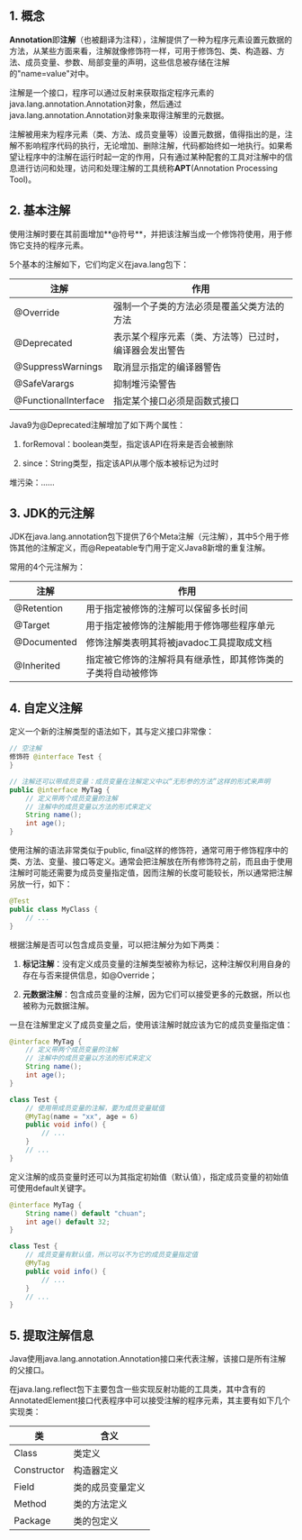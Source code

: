 ## 1. 概念

**Annotation**即**注解**（也被翻译为注释），注解提供了一种为程序元素设置元数据的方法，从某些方面来看，注解就像修饰符一样，可用于修饰包、类、构造器、方法、成员变量、参数、局部变量的声明，这些信息被存储在注解的"name=value"对中。

注解是一个接口，程序可以通过反射来获取指定程序元素的java.lang.annotation.Annotation对象，然后通过java.lang.annotation.Annotation对象来取得注解里的元数据。

注解被用来为程序元素（类、方法、成员变量等）设置元数据，值得指出的是，注解不影响程序代码的执行，无论增加、删除注解，代码都始终如一地执行。如果希望让程序中的注解在运行时起一定的作用，只有通过某种配套的工具对注解中的信息进行访问和处理，访问和处理注解的工具统称**APT**(Annotation Processing Tool)。

## 2. 基本注解

使用注解时要在其前面增加**@符号**，并把该注解当成一个修饰符使用，用于修饰它支持的程序元素。

5个基本的注解如下，它们均定义在java.lang包下：

| 注解                 | 作用                                                   |
| -------------------- | ------------------------------------------------------ |
| @Override            | 强制一个子类的方法必须是覆盖父类方法的方法             |
| @Deprecated          | 表示某个程序元素（类、方法等）已过时，编译器会发出警告 |
| @SuppressWarnings    | 取消显示指定的编译器警告                               |
| @SafeVarargs         | 抑制堆污染警告                                         |
| @FunctionalInterface | 指定某个接口必须是函数式接口                           |

Java9为@Deprecated注解增加了如下两个属性：

1. forRemoval：boolean类型，指定该API在将来是否会被删除

2. since：String类型，指定该API从哪个版本被标记为过时

堆污染：......

## 3. JDK的元注解

JDK在java.lang.annotation包下提供了6个Meta注解（元注解），其中5个用于修饰其他的注解定义，而@Repeatable专门用于定义Java8新增的重复注解。

常用的4个元注解为：

| 注解        | 作用                                                         |
| ----------- | ------------------------------------------------------------ |
| @Retention  | 用于指定被修饰的注解可以保留多长时间                         |
| @Target     | 用于指定被修饰的注解能用于修饰哪些程序单元                   |
| @Documented | 修饰注解类表明其将被javadoc工具提取成文档                    |
| @Inherited  | 指定被它修饰的注解将具有继承性，即其修饰类的子类将自动被修饰 |

## 4. 自定义注解

定义一个新的注解类型的语法如下，其与定义接口非常像：

```java
// 空注解
修饰符 @interface Test {
}

// 注解还可以带成员变量：成员变量在注解定义中以“无形参的方法”这样的形式来声明
public @interface MyTag {
	// 定义带两个成员变量的注解
	// 注解中的成员变量以方法的形式来定义
	String name();
	int age();
}
```

使用注解的语法非常类似于public, final这样的修饰符，通常可用于修饰程序中的类、方法、变量、接口等定义。通常会把注解放在所有修饰符之前，而且由于使用注解时可能还需要为成员变量指定值，因而注解的长度可能较长，所以通常把注解另放一行，如下：

```java
@Test
public class MyClass {
    // ...
}
```

根据注解是否可以包含成员变量，可以把注解分为如下两类：

1. **标记注解**：没有定义成员变量的注解类型被称为标记，这种注解仅利用自身的存在与否来提供信息，如@Override；

2. **元数据注解**：包含成员变量的注解，因为它们可以接受更多的元数据，所以也被称为元数据注解。

一旦在注解里定义了成员变量之后，使用该注解时就应该为它的成员变量指定值：

```java
@interface MyTag {
    // 定义带两个成员变量的注解
    // 注解中的成员变量以方法的形式来定义
    String name();
    int age();
}

class Test {
    // 使用带成员变量的注解，要为成员变量赋值
    @MyTag(name = "xx", age = 6)
    public void info() {
        // ...
    }
    // ...
}
```

定义注解的成员变量时还可以为其指定初始值（默认值），指定成员变量的初始值可使用default关键字。

```java
@interface MyTag {
    String name() default "chuan";
    int age() default 32;
}

class Test {
    // 成员变量有默认值，所以可以不为它的成员变量指定值
    @MyTag
    public void info() {
        // ...
    }
    // ...
}
```

## 5. 提取注解信息

Java使用java.lang.annotation.Annotation接口来代表注解，该接口是所有注解的父接口。

在java.lang.reflect包下主要包含一些实现反射功能的工具类，其中含有的AnnotatedElement接口代表程序中可以接受注解的程序元素，其主要有如下几个实现类：

| 类          | 含义             |
| ----------- | ---------------- |
| Class       | 类定义           |
| Constructor | 构造器定义       |
| Field       | 类的成员变量定义 |
| Method      | 类的方法定义     |
| Package     | 类的包定义       |

